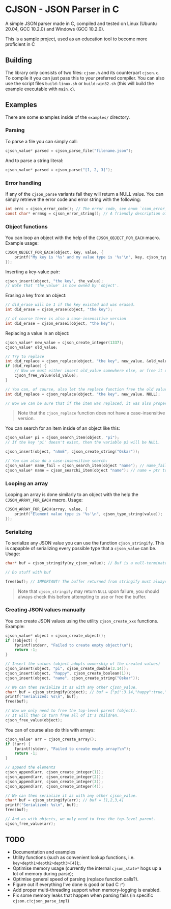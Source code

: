 # CJSON - JSON Parser in C
A simple JSON parser made in C, compiled and tested on Linux (Ubuntu 20.04, GCC 10.2.0) and Windows (GCC 10.2.0).

This is a sample project, used as an education tool to become more proficient in C

## Building
The library only consists of two files: `cjson.h` and its counterpart `cjson.c`. To compile it you can just pass this to your preferred compiler. You can also use the script files `build-linux.sh` or `build-win32.sh` (this will build the example executable with `main.c`).

## Examples
There are some examples inside of the `examples/` directory.

### Parsing
To parse a file you can simply call:
```c
cjson_value* parsed = cjson_parse_file("filename.json");
```

And to parse a string literal:
```c
cjson_value* parsed = cjson_parse("[1, 2, 3]");
```

### Error handling
If any of the `cjson_parse` variants fail they will return a NULL value. 
You can simply retrieve the error code and error string with the following:
```c
int errc = cjson_error_code(); // The error code, see enum `cson_error_code_type` for possible values.
const char* errmsg = cjson_error_string(); // A friendly description of the error code.
```

### Object functions
You can loop an object with the help of the `CJSON_OBJECT_FOR_EACH` macro. Example usage:
```c
CJSON_OBJECT_FOR_EACH(object, key, value, {
	printf("My key is '%s' and my value type is '%s'\n", key, cjson_type_string(value));
});
```

Inserting a key-value pair:
```c
cjson_insert(object, "the key", the_value);
// Note that 'the_value' is now owned by 'object'. 
```

Erasing a key from an object:
```c
// did_erase will be 1 if the key existed and was erased.
int did_erase = cjson_erase(object, "the key");

// of course there is also a case-insensitive version 
int did_erase = cjson_erasei(object, "the key");
```

Replacing a value in an object:
```c
cjson_value* new_value = cjson_create_integer(1337);
cjson_value* old_value;

// Try to replace
int did_replace = cjson_replace(object, "the key", new_value, &old_value);
if (did_replace) {
	// Now we must either insert old_value somewhere else, or free it ourselves.
	cjson_free_value(old_value);
}

// You can, of course, also let the replace function free the old value by passing NULL as the out ptr for old value.
int did_replace = cjson_replace(object, "the key", new_value, NULL);

// Now we can be sure that if the item was replaced, it was also properly freed.
```
> Note that the `cjson_replace` function does not have a case-insensitive version.

You can search for an item inside of an object like this:
```c
cjson_value* pi = cjson_search_item(object, "pi");
// If the key 'pi' doesn't exist, then the variable pi will be NULL.

cjson_insert(object, "nAmE", cjson_create_string("Oskar"));

// You can also do a case-insensitive search:
cjson_value* name_fail = cjson_search_item(object "name"); // name_fail = NULL
cjson_value* name = cjson_searchi_item(object "name"); // name = ptr to the value.
```

### Looping an array
Looping an array is done similarly to an object with the help the `CJSON_ARRAY_FOR_EACH` macro. Usage:
```c
CJSON_ARRAY_FOR_EACH(array, value, {
	printf("Element value type is '%s'\n", cjson_type_string(value));
});
```

### Serializing
To serialize any JSON value you can use the function `cjson_stringify`. This is capapble of serializing every possible type that a `cjson_value` can be. Usage:
```c
char* buf = cjson_stringify(my_cjson_value); // Buf is a null-terminated string containing the JSON value in its written form.

// Do stuff with buf

free(buf); // IMPORTANT! The buffer returned from stringify must always be manually freed with free().
```
> Note that `cjson_stringify` may return `NULL` upon failure, you should always check this before attempting to use or free the buffer.

### Creating JSON values manually
You can create JSON values using the utility `cjson_create_xxx` functions. Example:
```c
cjson_value* object = cjson_create_object();
if (!object) {
	fprintf(stderr, "Failed to create empty object!\n");
	return -1;
}

// Insert the values (object adopts ownership of the created values)
cjson_insert(object, "pi", cjson_create_double(3.14));
cjson_insert(object, "happy", cjson_create_boolean(1));
cjson_insert(object, "name", cjson_create_string("Oskar"));

// We can then serialize it as with any other cjson_value.
char* buf = cjson_stringify(object); // buf = {"pi":3.14,"happy":true,"name":"Oskar"}
printf("Serialized: %s\n", buf);
free(buf);

// Now we only need to free the top-level parent (object).
// It will then in turn free all of it's children.
cjson_free_value(object);
```

You can of course also do this with arrays:
```c
cjson_value* arr = cjson_create_array();
if (!arr) {
	fprintf(stderr, "Failed to create empty array!\n");
	return -1;
}

// append the elements
cjson_append(arr, cjson_create_integer(1));
cjson_append(arr, cjson_create_integer(2));
cjson_append(arr, cjson_create_integer(3));
cjson_append(arr, cjson_create_integer(4));

// We can then serialize it as with any other cjson_value.
char* buf = cjson_stringify(arr); // buf = [1,2,3,4]
printf("Serialized: %s\n", buf);
free(buf);

// And as with objects, we only need to free the top-level parent.
cjson_free_value(arr);
```

## TODO
* Documentation and examples
* Utility functions (such as convenient lookup functions, i.e. `key>depth1>depth2>depth3>[4]`);.
* Optimise memory usage (currently the internal `cjson_state*` hogs up a lot of memory during parse);
* Optimise general speed of parsing (replace function calls?).
* Figure out if everything I've done is good or bad C :^)
* Add proper multi-threading support when memory-logging is enabled.
* Fix some memory leaks that happen when parsing fails (in specific `cjson.c!cjson_parse_impl`)

